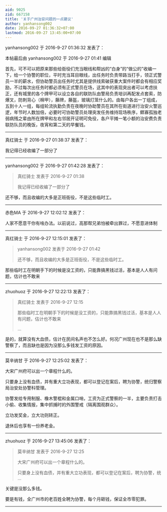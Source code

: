 ```yaml
---
aid: 9025
zid: 667158
title: '关于广州治安问题的一点建议'
author: yanhansong002
date: 2016-09-27 01:36:32+07:00
lastmod: 2016-09-27 13:45:00+07:00
---
```


yanhansong002 于 2016-9-27 01:36:32 发表了：

本帖最后由 yanhansong002 于 2016-9-27 01:41 编辑 

首先，可不可以把原来那些给衙役们充当眼线和帮凶的“白身”的“做公的”收编一下，给一个协警的职位，平时充当耳目眼线，出任务时负责带路当打手，领正式警员一半的薪水，但协助警员出任务时尤其是提供线索破获重大案件时都会有相应奖励，不过每次出任务时都必须有正式警员在场，这其中的表现突出者可以考虑扶正，还有城里的各个牌甲可以设立各自的联防队由警局负责培训再配发点套索，防爆叉，防刺背心（棉甲），藤牌，藤盔，玻璃灯笼什么的。由每户各出一丁组成，五到十人一组，每组轮流执勤负责在夜晚时协助警员在其所在街道进行治安火警巡逻，年节时人数加倍，必要时可协助警员处理突发任务维持现场秩序，鳏寡孤独老弱病残之辈由所在牌甲和左右邻居开证明可免役，各户平摊一笔小额的治安费负责联防队员的晚饭，夜宵和第二天的早餐钱。

---------

真红骑士 于 2016-9-27 01:38:37 发表了：

我记得已经收编了一部分了

---------

yanhansong002 于 2016-9-27 01:42:28 发表了：

> 真红骑士 发表于 2016-9-27 01:38
> 
> 我记得已经收编了一部分了



还不够，而且收编的大多是正班衙役，不是这些临时工。

---------

赤色MA 于 2016-9-27 12:02:12 发表了：

人家不愿意干你有啥办法。以前说过，高那帮兄弟怕被牵出罪过，不愿意进体制

---------

真红骑士 于 2016-9-27 12:15:01 发表了：

> yanhansong002 发表于 2016-9-27 01:42
> 
> 还不够，而且收编的大多是正班衙役，不是这些临时工。



那些临时工在明朝手下的时候是没工资的，只能靠搞黑钱过活，基本是人人有问题，估计也不敢来

---------

zhuohuoz 于 2016-9-27 12:22:13 发表了：

> 真红骑士 发表于 2016-9-27 12:15
> 
> 那些临时工在明朝手下的时候是没工资的，只能靠搞黑钱过活，基本是人人有问题，估计也不敢来
> 
> ...



是的，就算没有大血债，估计在民间名声也不怎么好。何况广州现在也不是那么缺警察了，而且缺也是因为没那么多钱发工资的原因。

---------

莫辛纳甘 于 2016-9-27 12:25:02 发表了：

大宋广州府可以出一个章程什么的。

只要身上没有血债，并有重大立功表现，都可以登记在案后，聘为协警，统归警察局治安处协警科管理。

协警发给专用制服、橡木警棍和金属口哨，工资为正式警察的一半，主要负责打击小偷、收集情报，集中抓捕时的外围警戒（隔离围观群众）。

立功发奖金，立大功则转正。

退休后也享有一份养老金。

---------

zhuohuoz 于 2016-9-27 13:45:06 发表了：

> 莫辛纳甘 发表于 2016-9-27 12:25
> 
> 大宋广州府可以出一个章程什么的。
> 
> 只要身上没有血债，并有重大立功表现，都可以登记在案后，聘为协警，统 ...



关键是没那么多钱。

要是有钱，全广州市的老百姓全聘为协警，每个月砸钱，保证全市零犯罪。

---------

